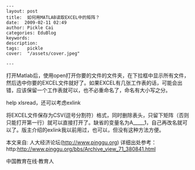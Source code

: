 
    ---
    layout: post  
    title:  如何用MATLAB读取EXCEL中的矩阵？  
    date:  2009-02-11 02:49  
    author: Pickle Cai  
    categories: EduBlog  
    keywords: 
    description:   
    tags:	pickle   
    cover:  "/assets/cover.jpeg"  

    ---  
    


打开Matlab后，使用open打开你要的文件的文件夹，在下拉框中显示所有文件，然后选中你要的EXCEL文件就好了。如果EXCEL有几张工作表的话，可能会出错，应该保留一个工作表就可以，也不必重命名了，命名有大小写之分。 

help xlsread，还可以考虑exlink 

将EXCEL文件保存为CSV(逗号分割符）格式，同时删除表头，只留下矩阵（否则只能打开第一行）就可以直接打开了。缺省的变量名为A_____1，自己再改名就可以了。版主介绍的exlink我以前用过，也可以，但没有这种方法方便。



本文来自: 人大经济论坛(http://www.pinggu.org) 详细出处参考：http:http://www.pinggu.org/bbs/Archive_view_71_380841.html



		    
 中国教育在线·教育人

